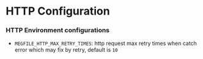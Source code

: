 HTTP Configuration
==================

### HTTP Environment configurations

- `MEGFILE_HTTP_MAX_RETRY_TIMES`: http request max retry times when catch error which may fix by retry, default is `10`

